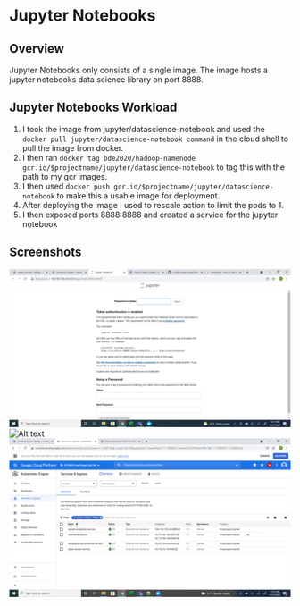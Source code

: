 # Jupyter Notebooks
## Overview 
Jupyter Notebooks only consists of a single image. The image hosts a jupyter notebooks data science library on port 8888.

## Jupyter Notebooks Workload
1. I took the image from jupyter/datascience-notebook and used the `docker pull jupyter/datascience-notebook command` in the cloud shell to pull the image from docker.
2. I then ran `docker tag bde2020/hadoop-namenode gcr.io/$projectname/jupyter/datascience-notebook` to tag this with the path to my gcr images.
3. I then used `docker push gcr.io/$projectname/jupyter/datascience-notebook` to make this a usable image for deployment.
5. After deploying the image I used to rescale action to limit the pods to 1.
6. I then exposed ports 8888:8888 and created a service for the jupyter notebook 

## Screenshots
![Alt text](https://github.com/JaysonPatel/cs1660-course-project/blob/main/Jupyter%20Notebooks/Jupyter%20Running.png?raw=true "Jupyter Running")
![Alt text](https://github.com/JaysonPatel/cs1660-course-project/blob/main/Jupyter%20Notebooks/Running%20Workload.png?raw=true "Workloads")
![Alt text](https://github.com/JaysonPatel/cs1660-course-project/blob/main/Jupyter%20Notebooks/Services.png?raw=true "Services")
